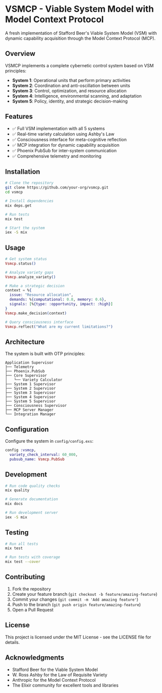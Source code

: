 # VSMCP - Viable System Model with Model Context Protocol

A fresh implementation of Stafford Beer's Viable System Model (VSM) with dynamic capability acquisition through the Model Context Protocol (MCP).

## Overview

VSMCP implements a complete cybernetic control system based on VSM principles:

- **System 1**: Operational units that perform primary activities
- **System 2**: Coordination and anti-oscillation between units
- **System 3**: Control, optimization, and resource allocation
- **System 4**: Intelligence, environmental scanning, and adaptation
- **System 5**: Policy, identity, and strategic decision-making

## Features

- ✅ Full VSM implementation with all 5 systems
- ✅ Real-time variety calculation using Ashby's Law
- ✅ Consciousness interface for meta-cognitive reflection
- ✅ MCP integration for dynamic capability acquisition
- ✅ Phoenix PubSub for inter-system communication
- ✅ Comprehensive telemetry and monitoring

## Installation

```bash
# Clone the repository
git clone https://github.com/your-org/vsmcp.git
cd vsmcp

# Install dependencies
mix deps.get

# Run tests
mix test

# Start the system
iex -S mix
```

## Usage

```elixir
# Get system status
Vsmcp.status()

# Analyze variety gaps
Vsmcp.analyze_variety()

# Make a strategic decision
context = %{
  issue: "Resource allocation",
  demands: %{computational: 0.8, memory: 0.6},
  signals: [%{type: :opportunity, impact: :high}]
}
Vsmcp.make_decision(context)

# Query consciousness interface
Vsmcp.reflect("What are my current limitations?")
```

## Architecture

The system is built with OTP principles:

```
Application Supervisor
├── Telemetry
├── Phoenix.PubSub
├── Core Supervisor
│   └── Variety Calculator
├── System 1 Supervisor
├── System 2 Supervisor
├── System 3 Supervisor
├── System 4 Supervisor
├── System 5 Supervisor
├── Consciousness Supervisor
├── MCP Server Manager
└── Integration Manager
```

## Configuration

Configure the system in `config/config.exs`:

```elixir
config :vsmcp,
  variety_check_interval: 60_000,
  pubsub_name: Vsmcp.PubSub
```

## Development

```bash
# Run code quality checks
mix quality

# Generate documentation
mix docs

# Run development server
iex -S mix
```

## Testing

```bash
# Run all tests
mix test

# Run tests with coverage
mix test --cover
```

## Contributing

1. Fork the repository
2. Create your feature branch (`git checkout -b feature/amazing-feature`)
3. Commit your changes (`git commit -m 'Add amazing feature'`)
4. Push to the branch (`git push origin feature/amazing-feature`)
5. Open a Pull Request

## License

This project is licensed under the MIT License - see the LICENSE file for details.

## Acknowledgments

- Stafford Beer for the Viable System Model
- W. Ross Ashby for the Law of Requisite Variety
- Anthropic for the Model Context Protocol
- The Elixir community for excellent tools and libraries

